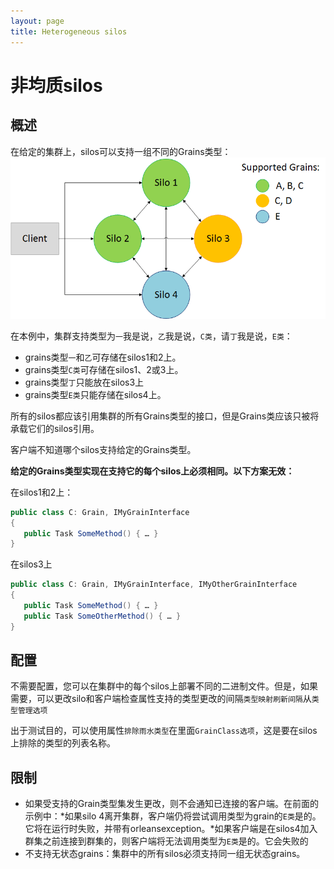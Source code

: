 ```yaml
---
layout: page
title: Heterogeneous silos
---
```


# 非均质silos

## 概述

在给定的集群上，silos可以支持一组不同的Grains类型：![](heterogeneous.png)

在本例中，集群支持类型为`一`我是说，`乙`我是说，`C类`，请`丁`我是说，`E类`：

-   grains类型`一`和`乙`可存储在silos1和2上。
-   grains类型`C类`可存储在silos1、2或3上。
-   grains类型`丁`只能放在silos3上
-   grains类型`E类`只能存储在silos4上。

所有的silos都应该引用集群的所有Grains类型的接口，但是Grains类应该只被将承载它们的silos引用。

客户端不知道哪个silos支持给定的Grains类型。

**给定的Grains类型实现在支持它的每个silos上必须相同。以下方案无效：**

在silos1和2上：

```csharp
public class C: Grain, IMyGrainInterface
{
   public Task SomeMethod() { … }
}
```

在silos3上

```csharp
public class C: Grain, IMyGrainInterface, IMyOtherGrainInterface
{
   public Task SomeMethod() { … }
   public Task SomeOtherMethod() { … }
}
```

## 配置

不需要配置，您可以在集群中的每个silos上部署不同的二进制文件。但是，如果需要，可以更改silo和客户端检查属性支持的类型更改的间隔`类型映射刷新间隔`从`类型管理选项`

出于测试目的，可以使用属性`排除雨水类型`在里面`GrainClass选项`，这是要在silos上排除的类型的列表名称。

## 限制

-   如果受支持的Grain类型集发生更改，则不会通知已连接的客户端。在前面的示例中：*如果silo 4离开集群，客户端仍将尝试调用类型为grain的`E类`是的。它将在运行时失败，并带有orleansexception。*如果客户端是在silos4加入群集之前连接到群集的，则客户端将无法调用类型为`E类`是的。它会失败的
-   不支持无状态grains：集群中的所有silos必须支持同一组无状态grains。
